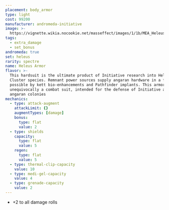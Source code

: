 ```yaml
---
placement: body_armor
type: light
cost: 99200
manufacturer: andromeda-initiative
image: >-
  https://vignette.wikia.nocookie.net/masseffect/images/1/1b/MEA_Heleus_Defender_Armor.png/revision/latest/scale-to-width-down/350?cb=20180509212323
tags:
  - extra_damage
  - set_bonus
andromeda: true
set: heleus
rarity: spectre
name: Heleus Armor
flavor: >-
  This hardsuit is the ultimate product of Initiative research into Heleus
  Cluster species. Remnant power sources supply angaran hardware in a frame made
  possible by kett bio-enhancements and Pathfinder implants. This armor is
  unequivocally a combat suit, intended for the defense of Initiative and
  angaran colonies
mechanics:
  - type: attack-augment
    attackLimit: {}
    augmentTypes: [damage]
    bonus:
      type: flat
      value: 2
  - type: shields
    capacity:
      type: flat
      value: 5
    regen:
      type: flat
      value: 5
  - type: thermal-clip-capacity
    value: 10
  - type: medi-gel-capacity
    value: 4
  - type: grenade-capacity
    value: 2
---
```

- +2 to all damage rolls
